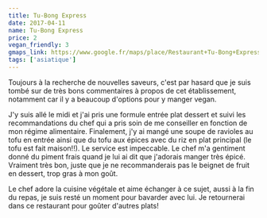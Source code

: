 ```yaml
---
title: Tu-Bong Express
date: 2017-04-11
name: Tu-Bong Express
price: 2
vegan_friendly: 3
gmaps_link: https://www.google.fr/maps/place/Restaurant+Tu-Bong+Express/@45.1861418,5.7187345,15z/data=!4m5!3m4!1s0x0:0xf8ff0d5fa130d31d!8m2!3d45.1861418!4d5.7187345
tags: ['asiatique']
---
```



Toujours à la recherche de nouvelles saveurs, c'est par hasard que je suis tombé sur de très bons commentaires à propos de cet établissement, notamment car il y a beaucoup d'options pour y manger vegan.

J'y suis allé le midi et j'ai pris une formule entrée plat dessert et suivi les recommandations du chef qui a pris soin de me conseiller en fonction de mon régime alimentaire.
Finalement, j'y ai mangé une soupe de ravioles au tofu en entrée ainsi que du tofu aux épices avec du riz en plat principal (le tofu est fait maison!!). Le service est impeccable. Le chef m'a gentiment donné du piment frais quand je lui ai dit que j'adorais manger très épicé.
Vraiment très bon, juste que je ne recommanderais pas le beignet de fruit en dessert, trop gras à mon goût.

Le chef adore la cuisine végétale et aime échanger à ce sujet, aussi à la fin du repas, je suis resté un moment pour bavarder avec lui. Je retournerai dans ce restaurant pour goûter d'autres plats!
